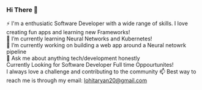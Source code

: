 ### Hi There 👋
⚡ I'm a enthusiatic Software Developer with a wide range of skills. I love creating fun apps and learning new Frameworks!<br/>
🌱 I’m currently learning Neural Networks and Kubernetes! <br/>
🔭 I’m currently working on building a web app around a Neural netowrk pipeline<br/>
💬 Ask me about anything tech/development honestly<br/>
Currently Looking for Software Developer Full time Oppourtunites! <br/>
I always love a challenge and contributing to the community
📫 Best way to reach me is through my email: lohitaryan20@gmail.com<br/>
<!--
**nodeicode/nodeicode** is a ✨ _special_ ✨ repository because its `README.md` (this file) appears on your GitHub profile.

Here are some ideas to get you started:

- 
- 🌱 I’m currently learning ...
- 👯 I’m looking to collaborate on ...
- 🤔 I’m looking for help with ...
- 💬 Ask me about ...
- 📫 How to reach me: ...
- 😄 Pronouns: ...
- ⚡ Fun fact: ...
-->

